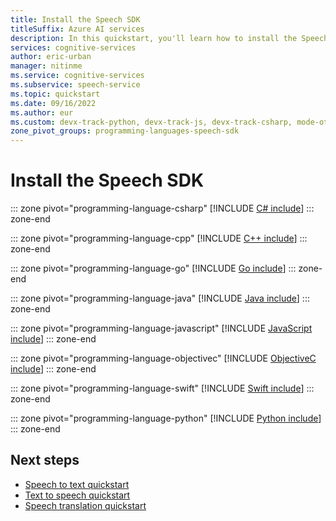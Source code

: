 ```yaml
---
title: Install the Speech SDK
titleSuffix: Azure AI services
description: In this quickstart, you'll learn how to install the Speech SDK for your preferred programming language.
services: cognitive-services
author: eric-urban
manager: nitinme
ms.service: cognitive-services
ms.subservice: speech-service
ms.topic: quickstart
ms.date: 09/16/2022
ms.author: eur
ms.custom: devx-track-python, devx-track-js, devx-track-csharp, mode-other, devx-track-dotnet, devx-track-extended-java, devx-track-go
zone_pivot_groups: programming-languages-speech-sdk
---
```


# Install the Speech SDK

::: zone pivot="programming-language-csharp"
[!INCLUDE [C# include](../includes/quickstarts/platform/csharp.md)]
::: zone-end

::: zone pivot="programming-language-cpp"
[!INCLUDE [C++ include](../includes/quickstarts/platform/cpp.md)]
::: zone-end

::: zone pivot="programming-language-go"
[!INCLUDE [Go include](../includes/quickstarts/platform/go.md)]
::: zone-end

::: zone pivot="programming-language-java"
[!INCLUDE [Java include](../includes/quickstarts/platform/java.md)]
::: zone-end

::: zone pivot="programming-language-javascript"
[!INCLUDE [JavaScript include](../includes/quickstarts/platform/javascript.md)]
::: zone-end

::: zone pivot="programming-language-objectivec"
[!INCLUDE [ObjectiveC include](../includes/quickstarts/platform/objectivec.md)]
::: zone-end

::: zone pivot="programming-language-swift"
[!INCLUDE [Swift include](../includes/quickstarts/platform/swift.md)]
::: zone-end

::: zone pivot="programming-language-python"
[!INCLUDE [Python include](./../includes/quickstarts/platform/python.md)]
::: zone-end

## Next steps

* [Speech to text quickstart](../get-started-speech-to-text.md)
* [Text to speech quickstart](../get-started-text-to-speech.md)
* [Speech translation quickstart](../get-started-speech-translation.md)
